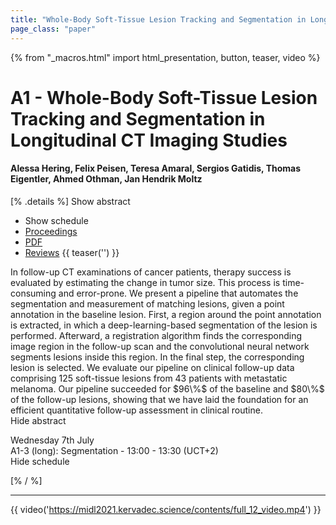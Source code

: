 ```yaml
---
title: "Whole-Body Soft-Tissue Lesion Tracking and Segmentation in Longitudinal CT Imaging Studies"
page_class: "paper"
---
```


{% from "_macros.html" import html_presentation, button, teaser, video %}

# A1 - Whole-Body Soft-Tissue Lesion Tracking and Segmentation in Longitudinal CT Imaging Studies

#### Alessa Hering, Felix Peisen, Teresa Amaral, Sergios Gatidis, Thomas Eigentler, Ahmed Othman, Jan Hendrik Moltz

[% .details %]
<a class="toggle_visibility" data-selector=".abstract" data-level="3">Show abstract</a>
- <a class="toggle_visibility" data-selector=".schedule" data-level="3">Show schedule</a>
- <a href="">Proceedings</a>
- <a href="https://openreview.net/pdf?id=hzbuHGhU02Z">PDF</a>
- <a href="https://openreview.net/forum?id=hzbuHGhU02Z">Reviews</a>
{{ teaser('') }}

<p>
    <span class="abstract">
        In follow-up CT examinations of cancer patients, therapy success is evaluated by estimating the change in tumor size. This process is time-consuming and error-prone. We present a pipeline that automates the segmentation and measurement of matching lesions, given a point annotation in the baseline lesion. First, a region around the point annotation is extracted, in which a deep-learning-based segmentation of the lesion is performed. Afterward, a registration algorithm finds the corresponding image region in the follow-up scan and the convolutional neural network segments lesions inside this region. In the final step, the corresponding lesion is selected. We evaluate our pipeline on clinical follow-up data comprising 125 soft-tissue lesions from 43 patients with metastatic melanoma. Our pipeline succeeded for $96\%$ of the baseline and $80\%$ of the follow-up lesions, showing that we have laid the foundation for an efficient quantitative follow-up assessment in clinical routine.
        <br>
        <span class="actions"><a class="toggle_visibility" data-level="2">Hide abstract</a></span>
    </span>
</p>

<p>
    <span class="schedule">
         Wednesday 7th July<br>A1-3 (long): Segmentation - 13:00 - 13:30 (UCT+2)
        <br>
        <span class="actions"><a class="toggle_visibility" data-level="2">Hide schedule</a></span>
    </span>
</p>

[% / %]


---

{{ video('https://midl2021.kervadec.science/contents/full_12_video.mp4') }}